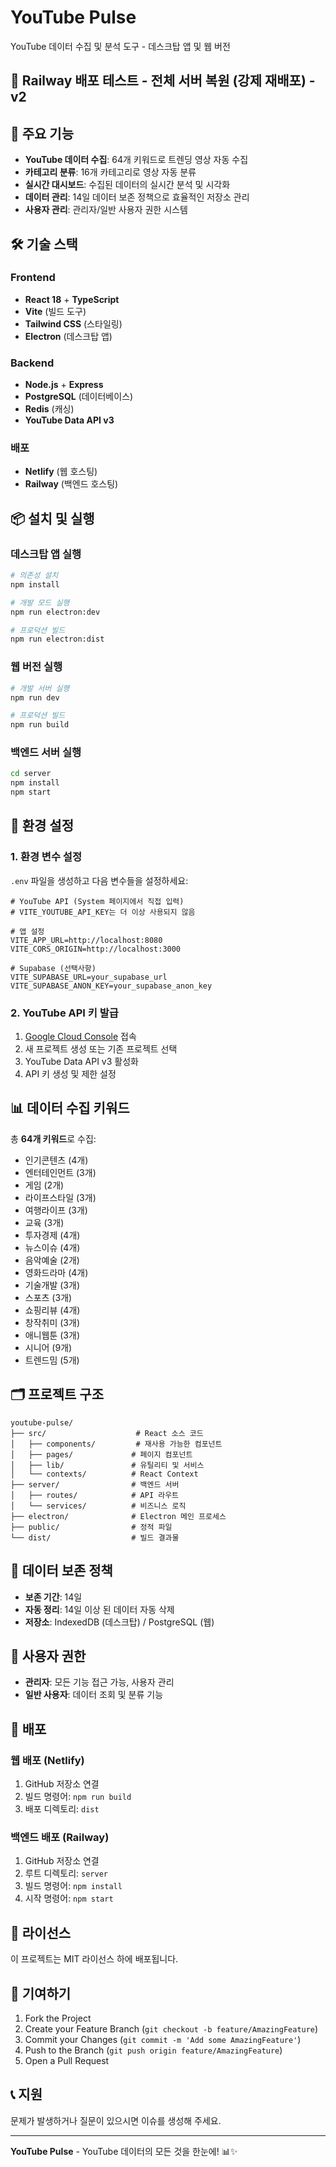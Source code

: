 # YouTube Pulse

YouTube 데이터 수집 및 분석 도구 - 데스크탑 앱 및 웹 버전

## 🚀 Railway 배포 테스트 - 전체 서버 복원 (강제 재배포) - v2

## 🚀 주요 기능

- **YouTube 데이터 수집**: 64개 키워드로 트렌딩 영상 자동 수집
- **카테고리 분류**: 16개 카테고리로 영상 자동 분류
- **실시간 대시보드**: 수집된 데이터의 실시간 분석 및 시각화
- **데이터 관리**: 14일 데이터 보존 정책으로 효율적인 저장소 관리
- **사용자 관리**: 관리자/일반 사용자 권한 시스템

## 🛠️ 기술 스택

### Frontend
- **React 18** + **TypeScript**
- **Vite** (빌드 도구)
- **Tailwind CSS** (스타일링)
- **Electron** (데스크탑 앱)

### Backend
- **Node.js** + **Express**
- **PostgreSQL** (데이터베이스)
- **Redis** (캐싱)
- **YouTube Data API v3**

### 배포
- **Netlify** (웹 호스팅)
- **Railway** (백엔드 호스팅)

## 📦 설치 및 실행

### 데스크탑 앱 실행
```bash
# 의존성 설치
npm install

# 개발 모드 실행
npm run electron:dev

# 프로덕션 빌드
npm run electron:dist
```

### 웹 버전 실행
```bash
# 개발 서버 실행
npm run dev

# 프로덕션 빌드
npm run build
```

### 백엔드 서버 실행
```bash
cd server
npm install
npm start
```

## 🔧 환경 설정

### 1. 환경 변수 설정
`.env` 파일을 생성하고 다음 변수들을 설정하세요:

```env
# YouTube API (System 페이지에서 직접 입력)
# VITE_YOUTUBE_API_KEY는 더 이상 사용되지 않음

# 앱 설정
VITE_APP_URL=http://localhost:8080
VITE_CORS_ORIGIN=http://localhost:3000

# Supabase (선택사항)
VITE_SUPABASE_URL=your_supabase_url
VITE_SUPABASE_ANON_KEY=your_supabase_anon_key
```

### 2. YouTube API 키 발급
1. [Google Cloud Console](https://console.cloud.google.com/) 접속
2. 새 프로젝트 생성 또는 기존 프로젝트 선택
3. YouTube Data API v3 활성화
4. API 키 생성 및 제한 설정

## 📊 데이터 수집 키워드

총 **64개 키워드**로 수집:
- 인기콘텐츠 (4개)
- 엔터테인먼트 (3개)
- 게임 (2개)
- 라이프스타일 (3개)
- 여행라이프 (3개)
- 교육 (3개)
- 투자경제 (4개)
- 뉴스이슈 (4개)
- 음악예술 (2개)
- 영화드라마 (4개)
- 기술개발 (3개)
- 스포츠 (3개)
- 쇼핑리뷰 (4개)
- 창작취미 (3개)
- 애니웹툰 (3개)
- 시니어 (9개)
- 트렌드밈 (5개)

## 🗂️ 프로젝트 구조

```
youtube-pulse/
├── src/                    # React 소스 코드
│   ├── components/         # 재사용 가능한 컴포넌트
│   ├── pages/             # 페이지 컴포넌트
│   ├── lib/               # 유틸리티 및 서비스
│   └── contexts/          # React Context
├── server/                # 백엔드 서버
│   ├── routes/            # API 라우트
│   └── services/          # 비즈니스 로직
├── electron/              # Electron 메인 프로세스
├── public/                # 정적 파일
└── dist/                  # 빌드 결과물
```

## 🔄 데이터 보존 정책

- **보존 기간**: 14일
- **자동 정리**: 14일 이상 된 데이터 자동 삭제
- **저장소**: IndexedDB (데스크탑) / PostgreSQL (웹)

## 👥 사용자 권한

- **관리자**: 모든 기능 접근 가능, 사용자 관리
- **일반 사용자**: 데이터 조회 및 분류 기능

## 🚀 배포

### 웹 배포 (Netlify)
1. GitHub 저장소 연결
2. 빌드 명령어: `npm run build`
3. 배포 디렉토리: `dist`

### 백엔드 배포 (Railway)
1. GitHub 저장소 연결
2. 루트 디렉토리: `server`
3. 빌드 명령어: `npm install`
4. 시작 명령어: `npm start`

## 📄 라이선스

이 프로젝트는 MIT 라이선스 하에 배포됩니다.

## 🤝 기여하기

1. Fork the Project
2. Create your Feature Branch (`git checkout -b feature/AmazingFeature`)
3. Commit your Changes (`git commit -m 'Add some AmazingFeature'`)
4. Push to the Branch (`git push origin feature/AmazingFeature`)
5. Open a Pull Request

## 📞 지원

문제가 발생하거나 질문이 있으시면 이슈를 생성해 주세요.

---

**YouTube Pulse** - YouTube 데이터의 모든 것을 한눈에! 📊✨